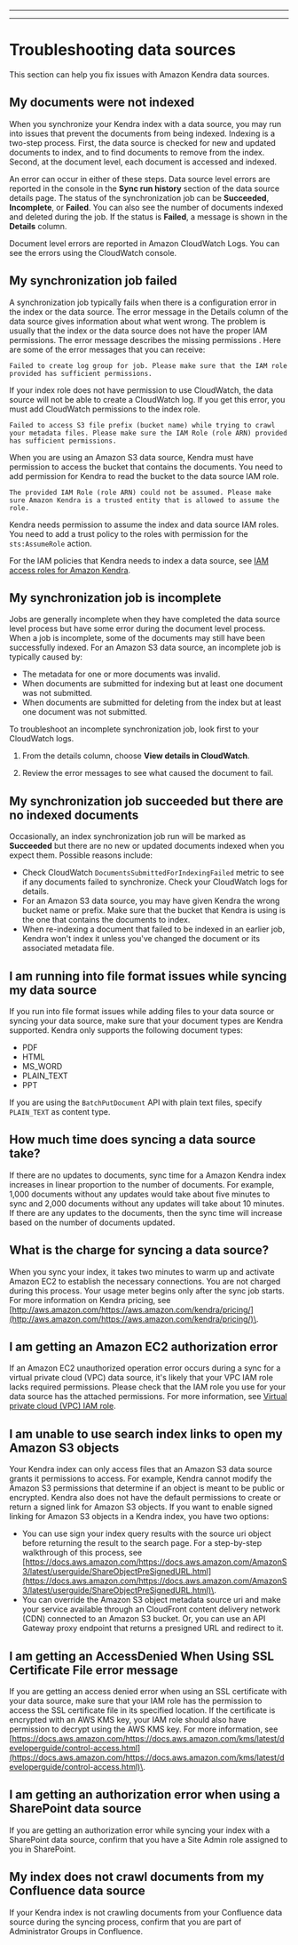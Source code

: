 --------

--------

# Troubleshooting data sources<a name="troubleshooting-data-sources"></a>

This section can help you fix issues with Amazon Kendra data sources\.

## My documents were not indexed<a name="troubleshooting-data-sources-not-indexed"></a>

When you synchronize your Kendra index with a data source, you may run into issues that prevent the documents from being indexed\. Indexing is a two\-step process\. First, the data source is checked for new and updated documents to index, and to find documents to remove from the index\. Second, at the document level, each document is accessed and indexed\. 

An error can occur in either of these steps\. Data source level errors are reported in the console in the **Sync run history** section of the data source details page\. The status of the synchronization job can be **Succeeded**, **Incomplete**, or **Failed**\. You can also see the number of documents indexed and deleted during the job\. If the status is **Failed**, a message is shown in the **Details** column\.

Document level errors are reported in Amazon CloudWatch Logs\. You can see the errors using the CloudWatch console\.

## My synchronization job failed<a name="troubleshooting-data-sources-failed"></a>

A synchronization job typically fails when there is a configuration error in the index or the data source\. The error message in the Details column of the data source gives information about what went wrong\. The problem is usually that the index or the data source does not have the proper IAM permissions\. The error message describes the missing permissions \. Here are some of the error messages that you can receive:

`Failed to create log group for job. Please make sure that the IAM role provided has sufficient permissions.`

If your index role does not have permission to use CloudWatch, the data source will not be able to create a CloudWatch log\. If you get this error, you must add CloudWatch permissions to the index role\.

`Failed to access S3 file prefix (bucket name) while trying to crawl your metadata files. Please make sure the IAM Role (role ARN) provided has sufficient permissions. `

When you are using an Amazon S3 data source, Kendra must have permission to access the bucket that contains the documents\. You need to add permission for Kendra to read the bucket to the data source IAM role\.

`The provided IAM Role (role ARN) could not be assumed. Please make sure Amazon Kendra is a trusted entity that is allowed to assume the role.`

Kendra needs permission to assume the index and data source IAM roles\. You need to add a trust policy to the roles with permission for the `sts:AssumeRole` action\.

For the IAM policies that Kendra needs to index a data source, see [IAM access roles for Amazon Kendra](iam-roles.md)\.

## My synchronization job is incomplete<a name="troubleshooting-data-sources-sync-job-incomplete"></a>

Jobs are generally incomplete when they have completed the data source level process but have some error during the document level process\. When a job is incomplete, some of the documents may still have been successfully indexed\. For an Amazon S3 data source, an incomplete job is typically caused by:
+ The metadata for one or more documents was invalid\.
+ When documents are submitted for indexing but at least one document was not submitted\.
+ When documents are submitted for deleting from the index but at least one document was not submitted\.

To troubleshoot an incomplete synchronization job, look first to your CloudWatch logs\. 

1. From the details column, choose **View details in CloudWatch**\. 

1. Review the error messages to see what caused the document to fail\.

## My synchronization job succeeded but there are no indexed documents<a name="troubleshooting-data-sources-succeeded-no-indexed-docs"></a>

Occasionally, an index synchronization job run will be marked as **Succeeded** but there are no new or updated documents indexed when you expect them\. Possible reasons include:
+ Check CloudWatch `DocumentsSubmittedForIndexingFailed` metric to see if any documents failed to synchronize\. Check your CloudWatch logs for details\.
+ For an Amazon S3 data source, you may have given Kendra the wrong bucket name or prefix\. Make sure that the bucket that Kendra is using is the one that contains the documents to index\.
+ When re\-indexing a document that failed to be indexed in an earlier job, Kendra won't index it unless you've changed the document or its associated metadata file\.

## I am running into file format issues while syncing my data source<a name="troubleshooting-data-sources-file-format-issues"></a>

If you run into file format issues while adding files to your data source or syncing your data source, make sure that your document types are Kendra supported\. Kendra only supports the following document types:
+ PDF
+ HTML
+ MS\_WORD
+ PLAIN\_TEXT
+ PPT

If you are using the `BatchPutDocument` API with plain text files, specify `PLAIN_TEXT` as content type\.

## How much time does syncing a data source take?<a name="troubleshooting-data-sources-sync-time"></a>

If there are no updates to documents, sync time for a Amazon Kendra index increases in linear proportion to the number of documents\. For example, 1,000 documents without any updates would take about five minutes to sync and 2,000 documents without any updates will take about 10 minutes\. If there are any updates to the documents, then the sync time will increase based on the number of documents updated\.

## What is the charge for syncing a data source?<a name="troubleshooting-data-sources-sync-charge"></a>

When you sync your index, it takes two minutes to warm up and activate Amazon EC2 to establish the necessary connections\. You are not charged during this process\. Your usage meter begins only after the sync job starts\. For more information on Kendra pricing, see [http://aws.amazon.com/https://aws.amazon.com/kendra/pricing/](http://aws.amazon.com/https://aws.amazon.com/kendra/pricing/)\.

## I am getting an Amazon EC2 authorization error<a name="troubleshooting-data-sources-ec2-error"></a>

If an Amazon EC2 unauthorized operation error occurs during a sync for a virtual private cloud \(VPC\) data source, it's likely that your VPC IAM role lacks required permissions\. Please check that the IAM role you use for your data source has the attached permissions\. For more information, see [Virtual private cloud \(VPC\) IAM role](iam-roles.md#iam-roles-vpc)\.

## I am unable to use search index links to open my Amazon S3 objects<a name="troubleshooting-data-unable-to-open-s3-links"></a>

Your Kendra index can only access files that an Amazon S3 data source grants it permissions to access\. For example, Kendra cannot modify the Amazon S3 permissions that determine if an object is meant to be public or encrypted\. Kendra also does not have the default permissions to create or return a signed link for Amazon S3 objects\. If you want to enable signed linking for Amazon S3 objects in a Kendra index, you have two options:
+ You can use sign your index query results with the source uri object before returning the result to the search page\. For a step\-by\-step walkthrough of this process, see [https://docs.aws.amazon.com/https://docs.aws.amazon.com/AmazonS3/latest/userguide/ShareObjectPreSignedURL.html](https://docs.aws.amazon.com/https://docs.aws.amazon.com/AmazonS3/latest/userguide/ShareObjectPreSignedURL.html)\.
+ You can override the Amazon S3 object metadata source uri and make your service available through an CloudFront content delivery network \(CDN\) connected to an Amazon S3 bucket\. Or, you can use an API Gateway proxy endpoint that returns a presigned URL and redirect to it\.

## I am getting an AccessDenied When Using SSL Certificate File error message<a name="troubleshooting-data-sources-ssl-certificate-access-denied"></a>

If you are getting an access denied error when using an SSL certificate with your data source, make sure that your IAM role has the permission to access the SSL certificate file in its specified location\. If the certificate is encrypted with an AWS KMS key, your IAM role should also have permission to decrypt using the AWS KMS key\. For more information, see [https://docs.aws.amazon.com/https://docs.aws.amazon.com/kms/latest/developerguide/control-access.html](https://docs.aws.amazon.com/https://docs.aws.amazon.com/kms/latest/developerguide/control-access.html)\.

## I am getting an authorization error when using a SharePoint data source<a name="troubleshooting-data-sources-sharepoint-authorization-error"></a>

If you are getting an authorization error while syncing your index with a SharePoint data source, confirm that you have a Site Admin role assigned to you in SharePoint\.

## My index does not crawl documents from my Confluence data source<a name="troubleshooting-data-sources-confluence-document-crawling"></a>

If your Kendra index is not crawling documents from your Confluence data source during the syncing process, confirm that you are part of Administrator Groups in Confluence\.
